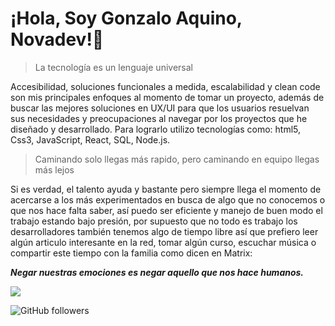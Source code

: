 # ¡Hola, Soy Gonzalo Aquino, Novadev!👋

> La tecnología es un lenguaje universal

Accesibilidad, soluciones funcionales a medida, escalabilidad y clean code son mis principales enfoques al momento de tomar un proyecto, además de buscar las mejores soluciones en UX/UI para que los usuarios resuelvan sus necesidades y preocupaciones al navegar por los proyectos que he diseñado y desarrollado. Para lograrlo utilizo tecnologías como: html5, Css3, JavaScript, React, SQL, Node.js.

> Caminando solo llegas más rapido, pero caminando en equipo llegas más lejos

Si es verdad, el talento ayuda y bastante pero siempre llega el momento de acercarse a los más experimentados en busca de algo que no conocemos o que nos hace falta saber, así puedo ser eficiente y manejo de buen modo el trabajo estando bajo presión, por supuesto que no todo es trabajo los desarrolladores también tenemos algo de tiempo libre así que prefiero leer algún articulo interesante en la red, tomar algún curso, escuchar música o compartir este tiempo con la familia como dicen en Matrix:

***Negar nuestras emociones es negar aquello que nos hace humanos.***

![](https://gifdb.com/images/high/neo-and-trinity-sipping-coffee-in-matrix-6n00yjmxez4d1fo5.webp)

![GitHub followers](https://img.shields.io/github/followers/GonzaloAqui?style=social)


